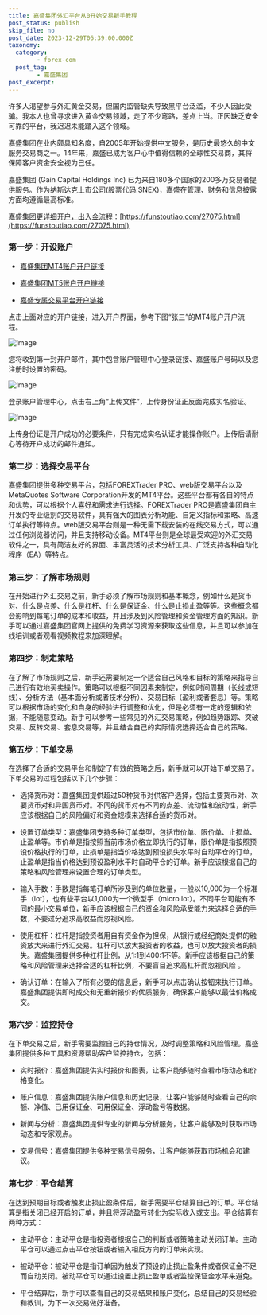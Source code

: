```yaml
---
title: 嘉盛集团外汇平台从0开始交易新手教程
post_status: publish
skip_file: no
post_date: 2023-12-29T06:39:00.000Z
taxonomy:
  category:
        - forex-com
  post_tag:
        - 嘉盛集团
post_excerpt: 
---
```

许多人渴望参与外汇黄金交易，但国内监管缺失导致黑平台泛滥，不少人因此受骗。我本人也曾寻求进入黄金交易领域，走了不少弯路，差点上当。正因缺乏安全可靠的平台，我迟迟未能踏入这个领域。

嘉盛集团在业内颇具知名度，自2005年开始提供中文服务，是历史最悠久的中文服务交易商之一。14年来，嘉盛已成为客户心中值得信赖的全球性交易商，其将保障客户资金安全视为己任。

嘉盛集团 (Gain Capital Holdings Inc) 已为来自180多个国家的200多万交易者提供服务。作为纳斯达克上市公司(股票代码:SNEX)，嘉盛在管理、财务和信息披露方面均遵循最高标准。

[嘉盛集团更详细开户，出入金流程](https://funstoutiao.com/27075.html)：[https://funstoutiao.com/27075.html](https://funstoutiao.com/27075.html)

### 第一步：开设账户

* [嘉盛集团MT4账户开户链接](https://s.ssgg.net/jsmt4)

* [嘉盛集团MT5账户开户链接](https://s.ssgg.net/jsmt5)

* [嘉盛专属交易平台开户链接](https://s.ssgg.net/js)

点击上面对应的开户链接，进入开户界面，参考下图“张三”的MT4账户开户流程。

![Image](https://prod-files-secure.s3.us-west-2.amazonaws.com/39ed1227-6d7d-4570-be36-9ccd4a2c4241/7a167aea-686b-400d-af59-4e18eb607a40/640.png?X-Amz-Algorithm=AWS4-HMAC-SHA256&X-Amz-Content-Sha256=UNSIGNED-PAYLOAD&X-Amz-Credential=ASIAZI2LB466UGQ7RZSV%2F20250725%2Fus-west-2%2Fs3%2Faws4_request&X-Amz-Date=20250725T221308Z&X-Amz-Expires=3600&X-Amz-Security-Token=IQoJb3JpZ2luX2VjECQaCXVzLXdlc3QtMiJIMEYCIQD%2F8zvUYUJmVGOZQoehcXv3kjmZ6jo5GsXhE9JlpslmdAIhAPSoLxckNVcXzQ0CJybxi%2BPouXPcihLB%2FC7xnDq1PhkbKv8DCE0QABoMNjM3NDIzMTgzODA1IgzzwymSum52LU%2BCpREq3AOCx9fnd1khlyvxzylWY6McOGKcFuniB8NdA19CGWr0%2FFW7lZHNSRQ6CLqje9n3lLwkG%2BcaWc4KX7evl9kVLIBzn8PvyiI31kFMyvLuZZSPqX%2BbynuBHOeiZ9D9N9EINyRRj0ZtmBYjNIcQE53hO7x2jqeE1oBGL4QRBEH9axQXWT%2F89I3MyY0jHtFgYbDky8WqVxrkdKm3E8W6n6eyRtGun2wc4ef0k6ackQcI4SRmnKwJPS52ELAPFfOnj6VhsA3nbVpjQPezZC31n4x7kh0cAiad%2BDx%2BizY0l%2BogV7MS%2FlMgVle%2FwmMaMaQ69sfaQZ74M6nLM47SMAsbwlQ%2Bb4B7Q6D5%2F6ATqCQY8hyD%2FMGfAAEhiqFF5ewJZeof6dIlp1JwcWBUJpfsd7i517Q8j8wEByX2AefOPFrq0NXaRRny4tpx512ysIaGkPSvOTRC3%2Fd73Gp5EnNYlPZJOlbcwsp5KX5To8YzAK2UZqkL1y5AK%2BeXtKxNrQug3bIwZpCcEUbagyroQ4ttPLQtMw86aSOiJR%2FQqMjT8R5WTdfbu2gJSpiYVF1915%2Fg3zr8UF0Q9tH5FZaYisE6Dwqf%2FI83b798KcRKYccb5s%2FZaKAroyqRyjh32%2FrHwJMHvvJR%2BTCgt4%2FEBjqkARAkrEsFwC7mKPwbQzVkABurZghbm2RctD6ed91hd5LxMgYdBOL9nbW8yjaTMHs4CTK45rhug86YV9Ms1LukpKSczWGlZH3xGP0%2Fh5fdXePJQSeQB3%2FdtQyviRsAuGIfMru%2BqMbAAKdZqtOhq9vpHpqSgi8qDVIvTwioOk5HLSXkjaWg5jeBJa37RHJD2SoF4muQjz6UckZCoBA5vI%2F3tUlLvwzE&X-Amz-Signature=08244a9095400412835af507951d6ba91a2e2812dc706528394f2dd9fc0766be&X-Amz-SignedHeaders=host&x-amz-checksum-mode=ENABLED&x-id=GetObject)

您将收到第一封开户邮件，其中包含账户管理中心登录链接、嘉盛账户号码以及您注册时设置的密码。

![Image](https://prod-files-secure.s3.us-west-2.amazonaws.com/39ed1227-6d7d-4570-be36-9ccd4a2c4241/eaa1c6b3-2877-4284-a0e1-530e222c27fb/image.png?X-Amz-Algorithm=AWS4-HMAC-SHA256&X-Amz-Content-Sha256=UNSIGNED-PAYLOAD&X-Amz-Credential=ASIAZI2LB466UGQ7RZSV%2F20250725%2Fus-west-2%2Fs3%2Faws4_request&X-Amz-Date=20250725T221308Z&X-Amz-Expires=3600&X-Amz-Security-Token=IQoJb3JpZ2luX2VjECQaCXVzLXdlc3QtMiJIMEYCIQD%2F8zvUYUJmVGOZQoehcXv3kjmZ6jo5GsXhE9JlpslmdAIhAPSoLxckNVcXzQ0CJybxi%2BPouXPcihLB%2FC7xnDq1PhkbKv8DCE0QABoMNjM3NDIzMTgzODA1IgzzwymSum52LU%2BCpREq3AOCx9fnd1khlyvxzylWY6McOGKcFuniB8NdA19CGWr0%2FFW7lZHNSRQ6CLqje9n3lLwkG%2BcaWc4KX7evl9kVLIBzn8PvyiI31kFMyvLuZZSPqX%2BbynuBHOeiZ9D9N9EINyRRj0ZtmBYjNIcQE53hO7x2jqeE1oBGL4QRBEH9axQXWT%2F89I3MyY0jHtFgYbDky8WqVxrkdKm3E8W6n6eyRtGun2wc4ef0k6ackQcI4SRmnKwJPS52ELAPFfOnj6VhsA3nbVpjQPezZC31n4x7kh0cAiad%2BDx%2BizY0l%2BogV7MS%2FlMgVle%2FwmMaMaQ69sfaQZ74M6nLM47SMAsbwlQ%2Bb4B7Q6D5%2F6ATqCQY8hyD%2FMGfAAEhiqFF5ewJZeof6dIlp1JwcWBUJpfsd7i517Q8j8wEByX2AefOPFrq0NXaRRny4tpx512ysIaGkPSvOTRC3%2Fd73Gp5EnNYlPZJOlbcwsp5KX5To8YzAK2UZqkL1y5AK%2BeXtKxNrQug3bIwZpCcEUbagyroQ4ttPLQtMw86aSOiJR%2FQqMjT8R5WTdfbu2gJSpiYVF1915%2Fg3zr8UF0Q9tH5FZaYisE6Dwqf%2FI83b798KcRKYccb5s%2FZaKAroyqRyjh32%2FrHwJMHvvJR%2BTCgt4%2FEBjqkARAkrEsFwC7mKPwbQzVkABurZghbm2RctD6ed91hd5LxMgYdBOL9nbW8yjaTMHs4CTK45rhug86YV9Ms1LukpKSczWGlZH3xGP0%2Fh5fdXePJQSeQB3%2FdtQyviRsAuGIfMru%2BqMbAAKdZqtOhq9vpHpqSgi8qDVIvTwioOk5HLSXkjaWg5jeBJa37RHJD2SoF4muQjz6UckZCoBA5vI%2F3tUlLvwzE&X-Amz-Signature=1093c4626471d2548c96c7034b16cb35f01ad612621b1d4a65bda17550fb9ae8&X-Amz-SignedHeaders=host&x-amz-checksum-mode=ENABLED&x-id=GetObject)

登录账户管理中心，点击右上角“上传文件”，上传身份证正反面完成实名验证。

![Image](https://prod-files-secure.s3.us-west-2.amazonaws.com/39ed1227-6d7d-4570-be36-9ccd4a2c4241/54090639-09fc-46b4-a135-e0289f707147/image.png?X-Amz-Algorithm=AWS4-HMAC-SHA256&X-Amz-Content-Sha256=UNSIGNED-PAYLOAD&X-Amz-Credential=ASIAZI2LB466UGQ7RZSV%2F20250725%2Fus-west-2%2Fs3%2Faws4_request&X-Amz-Date=20250725T221308Z&X-Amz-Expires=3600&X-Amz-Security-Token=IQoJb3JpZ2luX2VjECQaCXVzLXdlc3QtMiJIMEYCIQD%2F8zvUYUJmVGOZQoehcXv3kjmZ6jo5GsXhE9JlpslmdAIhAPSoLxckNVcXzQ0CJybxi%2BPouXPcihLB%2FC7xnDq1PhkbKv8DCE0QABoMNjM3NDIzMTgzODA1IgzzwymSum52LU%2BCpREq3AOCx9fnd1khlyvxzylWY6McOGKcFuniB8NdA19CGWr0%2FFW7lZHNSRQ6CLqje9n3lLwkG%2BcaWc4KX7evl9kVLIBzn8PvyiI31kFMyvLuZZSPqX%2BbynuBHOeiZ9D9N9EINyRRj0ZtmBYjNIcQE53hO7x2jqeE1oBGL4QRBEH9axQXWT%2F89I3MyY0jHtFgYbDky8WqVxrkdKm3E8W6n6eyRtGun2wc4ef0k6ackQcI4SRmnKwJPS52ELAPFfOnj6VhsA3nbVpjQPezZC31n4x7kh0cAiad%2BDx%2BizY0l%2BogV7MS%2FlMgVle%2FwmMaMaQ69sfaQZ74M6nLM47SMAsbwlQ%2Bb4B7Q6D5%2F6ATqCQY8hyD%2FMGfAAEhiqFF5ewJZeof6dIlp1JwcWBUJpfsd7i517Q8j8wEByX2AefOPFrq0NXaRRny4tpx512ysIaGkPSvOTRC3%2Fd73Gp5EnNYlPZJOlbcwsp5KX5To8YzAK2UZqkL1y5AK%2BeXtKxNrQug3bIwZpCcEUbagyroQ4ttPLQtMw86aSOiJR%2FQqMjT8R5WTdfbu2gJSpiYVF1915%2Fg3zr8UF0Q9tH5FZaYisE6Dwqf%2FI83b798KcRKYccb5s%2FZaKAroyqRyjh32%2FrHwJMHvvJR%2BTCgt4%2FEBjqkARAkrEsFwC7mKPwbQzVkABurZghbm2RctD6ed91hd5LxMgYdBOL9nbW8yjaTMHs4CTK45rhug86YV9Ms1LukpKSczWGlZH3xGP0%2Fh5fdXePJQSeQB3%2FdtQyviRsAuGIfMru%2BqMbAAKdZqtOhq9vpHpqSgi8qDVIvTwioOk5HLSXkjaWg5jeBJa37RHJD2SoF4muQjz6UckZCoBA5vI%2F3tUlLvwzE&X-Amz-Signature=1e9a3eed9174d4a06725ff4d9a7df809e5cea2f0844302fbc070af3ddff7fc66&X-Amz-SignedHeaders=host&x-amz-checksum-mode=ENABLED&x-id=GetObject)

上传身份证是开户成功的必要条件，只有完成实名认证才能操作账户。上传后请耐心等待开户成功的邮件通知。

### 第二步：选择交易平台

嘉盛集团提供多种交易平台，包括FOREXTrader PRO、web版交易平台以及MetaQuotes Software Corporation开发的MT4平台。这些平台都有各自的特点和优势，可以根据个人喜好和需求进行选择。FOREXTrader PRO是嘉盛集团自主开发的专业级别的交易软件，具有强大的图表分析功能、自定义指标和策略、高速订单执行等特点。web版交易平台则是一种无需下载安装的在线交易方式，可以通过任何浏览器访问，并且支持移动设备。MT4平台则是全球最受欢迎的外汇交易软件之一，具有简洁友好的界面、丰富灵活的技术分析工具、广泛支持各种自动化程序（EA）等特点。

### 第三步：了解市场规则

在开始进行外汇交易之前，新手必须了解市场规则和基本概念，例如什么是货币对、什么是点差、什么是杠杆、什么是保证金、什么是止损止盈等等。这些概念都会影响到每笔订单的成本和收益，并且涉及到风险管理和资金管理方面的知识。新手可以通过嘉盛集团官网上提供的免费学习资源来获取这些信息，并且可以参加在线培训或者观看视频教程来加深理解。

### 第四步：制定策略

在了解了市场规则之后，新手还需要制定一个适合自己风格和目标的策略来指导自己进行有效地买卖操作。策略可以根据不同因素来制定，例如时间周期（长线或短线）、分析方法（基本面分析或者技术分析）、交易目标（盈利或者套息）等。策略可以根据市场的变化和自身的经验进行调整和优化，但是必须有一定的逻辑和依据，不能随意变动。新手可以参考一些常见的外汇交易策略，例如趋势跟踪、突破交易、反转交易、套息交易等，并且结合自己的实际情况选择适合自己的策略。

### 第五步：下单交易

在选择了合适的交易平台和制定了有效的策略之后，新手就可以开始下单交易了。下单交易的过程包括以下几个步骤：

* 选择货币对：嘉盛集团提供超过50种货币对供客户选择，包括主要货币对、次要货币对和异国货币对。不同的货币对有不同的点差、流动性和波动性，新手应该根据自己的风险偏好和资金规模来选择合适的货币对。

* 设置订单类型：嘉盛集团支持多种订单类型，包括市价单、限价单、止损单、止盈单等。市价单是指按照当前市场价格立即执行的订单，限价单是指按照预设价格执行的订单，止损单是指当价格达到预设损失水平时自动平仓的订单，止盈单是指当价格达到预设盈利水平时自动平仓的订单。新手应该根据自己的策略和风险管理来设置合理的订单类型。

* 输入手数：手数是指每笔订单所涉及到的单位数量，一般以10,000为一个标准手（lot），也有些平台以1,000为一个微型手（micro lot）。不同平台可能有不同的最小交易单位，新手应该根据自己的资金和风险承受能力来选择合适的手数，不要过分追求高收益而忽视风险。

* 使用杠杆：杠杆是指投资者用自有资金作为担保，从银行或经纪商处提供的融资放大来进行外汇交易。杠杆可以放大投资者的收益，也可以放大投资者的损失。嘉盛集团提供多种杠杆比例，从1:1到400:1不等。新手应该根据自己的策略和风险管理来选择合适的杠杆比例，不要盲目追求高杠杆而忽视风险 。

* 确认订单：在输入了所有必要的信息后，新手可以点击确认按钮来执行订单。嘉盛集团提供即时成交和无重新报价的优质服务，确保客户能够以最佳价格成交。

### 第六步：监控持仓

在下单交易之后，新手需要监控自己的持仓情况，及时调整策略和风险管理。嘉盛集团提供多种工具和资源帮助客户监控持仓，包括：

* 实时报价：嘉盛集团提供实时报价和图表，让客户能够随时查看市场动态和价格变化。

* 账户信息：嘉盛集团提供账户信息和历史记录，让客户能够随时查看自己的余额、净值、已用保证金、可用保证金、浮动盈亏等数据。

* 新闻与分析：嘉盛集团提供专业的新闻与分析服务，让客户能够及时获取市场动态和专家观点。

* 交易信号：嘉盛集团提供多种交易信号服务，让客户能够获取市场机会和建议。

### 第七步：平仓结算

在达到预期目标或者触发止损止盈条件后，新手需要平仓结算自己的订单。平仓结算是指关闭已经开启的订单，并且将浮动盈亏转化为实际收入或支出。平仓结算有两种方式：

* 主动平仓：主动平仓是指投资者根据自己的判断或者策略主动关闭订单。主动平仓可以通过点击平仓按钮或者输入相反方向的订单来实现。

* 被动平仓：被动平仓是指订单因为触发了预设的止损止盈条件或者保证金不足而自动关闭。被动平仓可以通过设置止损止盈单或者监控保证金水平来避免。

* 平仓结算后，新手可以查看自己的交易结果和账户变化，总结自己的交易经验和教训，为下一次交易做好准备。